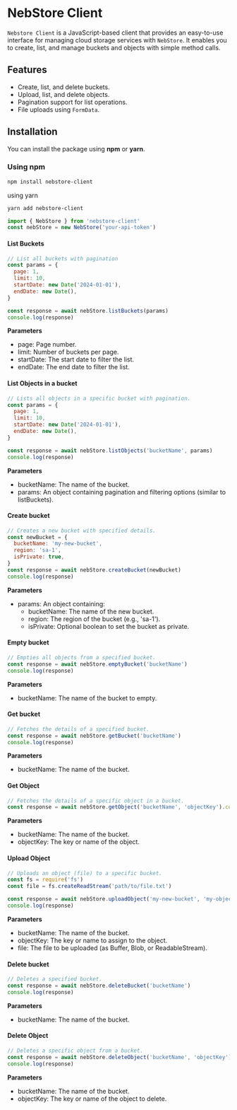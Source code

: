 # **NebStore Client**

`Nebstore Client` is a JavaScript-based client that provides an easy-to-use interface for managing cloud storage services with `NebStore`. It enables you to create, list, and manage buckets and objects with simple method calls.

## **Features**

- Create, list, and delete buckets.
- Upload, list, and delete objects.
- Pagination support for list operations.
- File uploads using `FormData`.

## **Installation**

You can install the package using **npm** or **yarn**.

### **Using npm**

```bash
npm install nebstore-client
```

using yarn

```bash
yarn add nebstore-client
```

```js
import { NebStore } from 'nebstore-client'
const nebStore = new NebStore('your-api-token')
```

#### List Buckets

```js
// List all buckets with pagination
const params = {
  page: 1,
  limit: 10,
  startDate: new Date('2024-01-01'),
  endDate: new Date(),
}

const response = await nebStore.listBuckets(params)
console.log(response)
```

**Parameters**

- page: Page number.
- limit: Number of buckets per page.
- startDate: The start date to filter the list.
- endDate: The end date to filter the list.

#### List Objects in a bucket

```js
// Lists all objects in a specific bucket with pagination.
const params = {
  page: 1,
  limit: 10,
  startDate: new Date('2024-01-01'),
  endDate: new Date(),
}

const response = await nebStore.listObjects('bucketName', params)
console.log(response)
```

**Parameters**

- bucketName: The name of the bucket.
- params: An object containing pagination and filtering options (similar to listBuckets).

#### Create bucket

```js
// Creates a new bucket with specified details.
const newBucket = {
  bucketName: 'my-new-bucket',
  region: 'sa-1',
  isPrivate: true,
}
const response = await nebStore.createBucket(newBucket)
console.log(response)
```

**Parameters**

- params: An object containing:
  - bucketName: The name of the new bucket.
  - region: The region of the bucket (e.g., 'sa-1').
  - isPrivate: Optional boolean to set the bucket as private.

#### Empty bucket

```js
// Empties all objects from a specified bucket.
const response = await nebStore.emptyBucket('bucketName')
console.log(response)
```

**Parameters**

- bucketName: The name of the bucket to empty.

#### Get bucket

```js
// Fetches the details of a specified bucket.
const response = await nebStore.getBucket('bucketName')
console.log(response)
```

**Parameters**

- bucketName: The name of the bucket.

#### Get Object

```js
// Fetches the details of a specific object in a bucket.
const response = await nebStore.getObject('bucketName', 'objectKey').console.log(response)
```

**Parameters**

- bucketName: The name of the bucket.
- objectKey: The key or name of the object.

#### Upload Object

```js
// Uploads an object (file) to a specific bucket.
const fs = require('fs')
const file = fs.createReadStream('path/to/file.txt')

const response = await nebStore.uploadObject('my-new-bucket', 'my-object-key', file)
console.log(response)
```

**Parameters**

- bucketName: The name of the bucket.
- objectKey: The key or name to assign to the object.
- file: The file to be uploaded (as Buffer, Blob, or ReadableStream).

#### Delete bucket

```js
// Deletes a specified bucket.
const response = await nebStore.deleteBucket('bucketName')
console.log(response)
```

**Parameters**

- bucketName: The name of the bucket.

#### Delete Object

```js
// Deletes a specific object from a bucket.
const response = await nebStore.deleteObject('bucketName', 'objectKey')
console.log(response)
```

**Parameters**

- bucketName: The name of the bucket.
- objectKey: The key or name of the object to delete.
